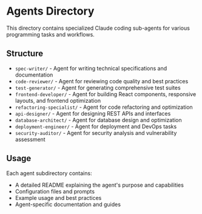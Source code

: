 # Agents Directory

This directory contains specialized Claude coding sub-agents for various programming tasks and workflows.

## Structure

- `spec-writer/` - Agent for writing technical specifications and documentation
- `code-reviewer/` - Agent for reviewing code quality and best practices
- `test-generator/` - Agent for generating comprehensive test suites
- `frontend-developer/` - Agent for building React components, responsive layouts, and frontend optimization
- `refactoring-specialist/` - Agent for code refactoring and optimization
- `api-designer/` - Agent for designing REST APIs and interfaces
- `database-architect/` - Agent for database design and optimization
- `deployment-engineer/` - Agent for deployment and DevOps tasks
- `security-auditor/` - Agent for security analysis and vulnerability assessment

## Usage

Each agent subdirectory contains:
- A detailed README explaining the agent's purpose and capabilities
- Configuration files and prompts
- Example usage and best practices
- Agent-specific documentation and guides

